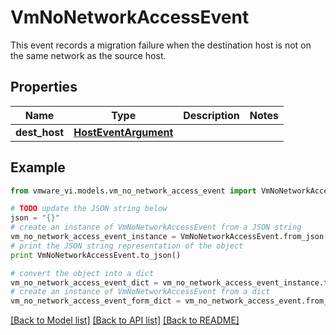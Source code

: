 # VmNoNetworkAccessEvent

This event records a migration failure when the destination host is not on the same network as the source host. 

## Properties
Name | Type | Description | Notes
------------ | ------------- | ------------- | -------------
**dest_host** | [**HostEventArgument**](HostEventArgument.md) |  | 

## Example

```python
from vmware_vi.models.vm_no_network_access_event import VmNoNetworkAccessEvent

# TODO update the JSON string below
json = "{}"
# create an instance of VmNoNetworkAccessEvent from a JSON string
vm_no_network_access_event_instance = VmNoNetworkAccessEvent.from_json(json)
# print the JSON string representation of the object
print VmNoNetworkAccessEvent.to_json()

# convert the object into a dict
vm_no_network_access_event_dict = vm_no_network_access_event_instance.to_dict()
# create an instance of VmNoNetworkAccessEvent from a dict
vm_no_network_access_event_form_dict = vm_no_network_access_event.from_dict(vm_no_network_access_event_dict)
```
[[Back to Model list]](../README.md#documentation-for-models) [[Back to API list]](../README.md#documentation-for-api-endpoints) [[Back to README]](../README.md)


